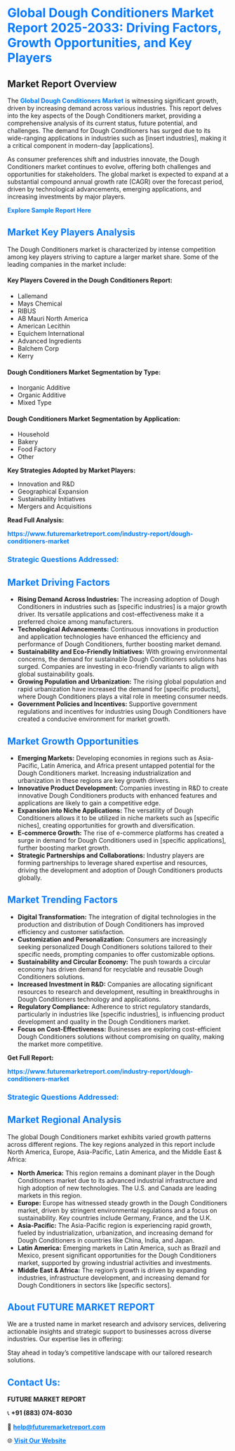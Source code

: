 <h1 style="color: #007BFF;">Global Dough Conditioners Market Report 2025-2033: Driving Factors, Growth Opportunities, and Key Players</h1>

<section id="overview">
<h2>Market Report Overview</h2>
<p>The <a href="https://www.futuremarketreport.com/industry-report/dough-conditioners-market" style="color: #007BFF; text-decoration: none;"><strong>Global Dough Conditioners Market</strong></a> is witnessing significant growth, driven by increasing demand across various industries. This report delves into the key aspects of the Dough Conditioners market, providing a comprehensive analysis of its current status, future potential, and challenges. The demand for Dough Conditioners has surged due to its wide-ranging applications in industries such as [insert industries], making it a critical component in modern-day [applications].</p>
<p>As consumer preferences shift and industries innovate, the Dough Conditioners market continues to evolve, offering both challenges and opportunities for stakeholders. The global market is expected to expand at a substantial compound annual growth rate (CAGR) over the forecast period, driven by technological advancements, emerging applications, and increasing investments by major players.</p>
</section>

<section id="overview">
<p><a href="https://www.futuremarketreport.com/request-sample/reportId=34468" style="color: #007BFF; text-decoration: none;"><strong>Explore Sample Report Here</strong></a></p>
</section>

<section id="key-players">
<h2 style="color: #007BFF;">Market Key Players Analysis</h2>
<p>The Dough Conditioners market is characterized by intense competition among key players striving to capture a larger market share. Some of the leading companies in the market include:</p>
<h4>Key Players Covered in the Dough Conditioners Report:</h4>
<ul><li>Lallemand</li><li>Mays Chemical</li><li>RIBUS</li><li>AB Mauri North America</li><li>American Lecithin</li><li>Equichem International</li><li>Advanced Ingredients</li><li>Balchem Corp</li><li>Kerry</li></ul>
<h4>Dough Conditioners Market Segmentation by Type:</h4>
<ul><li>Inorganic Additive</li><li>Organic Additive</li><li>Mixed Type</li></ul>

<h4>Dough Conditioners Market Segmentation by Application:</h4>
<ul><li>Household</li><li>Bakery</li><li>Food Factory</li><li>Other</li></ul>
<p><strong>Key Strategies Adopted by Market Players:</strong></p>
<ul>
<li>Innovation and R&D</li>
<li>Geographical Expansion</li>
<li>Sustainability Initiatives</li>
<li>Mergers and Acquisitions</li>
</ul>
</section>

<section>
<p><strong>Read Full Analysis: </strong></p><a href="https://www.futuremarketreport.com/industry-report/dough-conditioners-market" style="color: #007BFF; text-decoration: none;"><strong>https://www.futuremarketreport.com/industry-report/dough-conditioners-market</strong></a>
<h3 style="color: #007BFF;">Strategic Questions Addressed:</h3>
</section>

<section id="driving-factors">
<h2 style="color: #007BFF;">Market Driving Factors</h2>
<ul>
<li><strong>Rising Demand Across Industries:</strong> The increasing adoption of Dough Conditioners in industries such as [specific industries] is a major growth driver. Its versatile applications and cost-effectiveness make it a preferred choice among manufacturers.</li>
<li><strong>Technological Advancements:</strong> Continuous innovations in production and application technologies have enhanced the efficiency and performance of Dough Conditioners, further boosting market demand.</li>
<li><strong>Sustainability and Eco-Friendly Initiatives:</strong> With growing environmental concerns, the demand for sustainable Dough Conditioners solutions has surged. Companies are investing in eco-friendly variants to align with global sustainability goals.</li>
<li><strong>Growing Population and Urbanization:</strong> The rising global population and rapid urbanization have increased the demand for [specific products], where Dough Conditioners plays a vital role in meeting consumer needs.</li>
<li><strong>Government Policies and Incentives:</strong> Supportive government regulations and incentives for industries using Dough Conditioners have created a conducive environment for market growth.</li>
</ul>
</section>

<section id="growth-opportunities">
<h2 style="color: #007BFF;">Market Growth Opportunities</h2>
<ul>
<li><strong>Emerging Markets:</strong> Developing economies in regions such as Asia-Pacific, Latin America, and Africa present untapped potential for the Dough Conditioners market. Increasing industrialization and urbanization in these regions are key growth drivers.</li>
<li><strong>Innovative Product Development:</strong> Companies investing in R&D to create innovative Dough Conditioners products with enhanced features and applications are likely to gain a competitive edge.</li>
<li><strong>Expansion into Niche Applications:</strong> The versatility of Dough Conditioners allows it to be utilized in niche markets such as [specific niches], creating opportunities for growth and diversification.</li>
<li><strong>E-commerce Growth:</strong> The rise of e-commerce platforms has created a surge in demand for Dough Conditioners used in [specific applications], further boosting market growth.</li>
<li><strong>Strategic Partnerships and Collaborations:</strong> Industry players are forming partnerships to leverage shared expertise and resources, driving the development and adoption of Dough Conditioners products globally.</li>
</ul>
</section>

<section id="trending-factors">
<h2 style="color: #007BFF;">Market Trending Factors</h2>
<ul>
<li><strong>Digital Transformation:</strong> The integration of digital technologies in the production and distribution of Dough Conditioners has improved efficiency and customer satisfaction.</li>
<li><strong>Customization and Personalization:</strong> Consumers are increasingly seeking personalized Dough Conditioners solutions tailored to their specific needs, prompting companies to offer customizable options.</li>
<li><strong>Sustainability and Circular Economy:</strong> The push towards a circular economy has driven demand for recyclable and reusable Dough Conditioners solutions.</li>
<li><strong>Increased Investment in R&D:</strong> Companies are allocating significant resources to research and development, resulting in breakthroughs in Dough Conditioners technology and applications.</li>
<li><strong>Regulatory Compliance:</strong> Adherence to strict regulatory standards, particularly in industries like [specific industries], is influencing product development and quality in the Dough Conditioners market.</li>
<li><strong>Focus on Cost-Effectiveness:</strong> Businesses are exploring cost-efficient Dough Conditioners solutions without compromising on quality, making the market more competitive.</li>
</ul>
</section>

<section>
<p><strong>Get Full Report: </strong></p><a href="https://www.futuremarketreport.com/industry-report/dough-conditioners-market" style="color: #007BFF; text-decoration: none;"><strong>https://www.futuremarketreport.com/industry-report/dough-conditioners-market</strong></a>
<h3 style="color: #007BFF;">Strategic Questions Addressed:</h3>
</section>


<section id="regional-analysis">
<h2 style="color: #007BFF;">Market Regional Analysis</h2>
<p>The global Dough Conditioners market exhibits varied growth patterns across different regions. The key regions analyzed in this report include North America, Europe, Asia-Pacific, Latin America, and the Middle East & Africa:</p>
<ul>
<li><strong>North America:</strong> This region remains a dominant player in the Dough Conditioners market due to its advanced industrial infrastructure and high adoption of new technologies. The U.S. and Canada are leading markets in this region.</li>
<li><strong>Europe:</strong> Europe has witnessed steady growth in the Dough Conditioners market, driven by stringent environmental regulations and a focus on sustainability. Key countries include Germany, France, and the U.K.</li>
<li><strong>Asia-Pacific:</strong> The Asia-Pacific region is experiencing rapid growth, fueled by industrialization, urbanization, and increasing demand for Dough Conditioners in countries like China, India, and Japan.</li>
<li><strong>Latin America:</strong> Emerging markets in Latin America, such as Brazil and Mexico, present significant opportunities for the Dough Conditioners market, supported by growing industrial activities and investments.</li>
<li><strong>Middle East & Africa:</strong> The region’s growth is driven by expanding industries, infrastructure development, and increasing demand for Dough Conditioners in sectors like [specific sectors].</li>
</ul>
</section>

<footer>
<h2 style="color: #007BFF;">About FUTURE MARKET REPORT</h2>
<p>We are a trusted name in market research and advisory services, delivering actionable insights and strategic support to businesses across diverse industries. Our expertise lies in offering:</p>

<p>Stay ahead in today’s competitive landscape with our tailored research solutions.</p>

<h2 style="color: #007BFF;">Contact Us:</h2>
<p><strong>FUTURE MARKET REPORT</strong></p>
<p>📞 <strong>+91 (883) 074-8030</strong></p>
<p>📧 <strong><a href="mailto:help@futuremarketreport.com" style="color: #007BFF;">help@futuremarketreport.com</a></strong></p>
<p>🌐 <strong><a href="https://www.futuremarketreport.com/" style="color: #007BFF;">Visit Our Website</a></strong></p>
</footer>